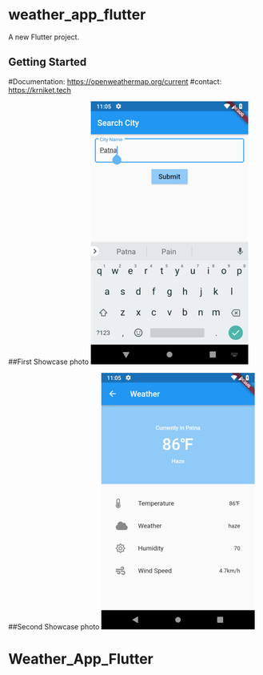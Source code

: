 # weather_app_flutter

A new Flutter project.

## Getting Started

#Documentation:
https://openweathermap.org/current
#contact: https://krniket.tech

##First Showcase photo
![](imagess/11.png)

##Second Showcase photo
![](imagess/22.png)
# Weather_App_Flutter
